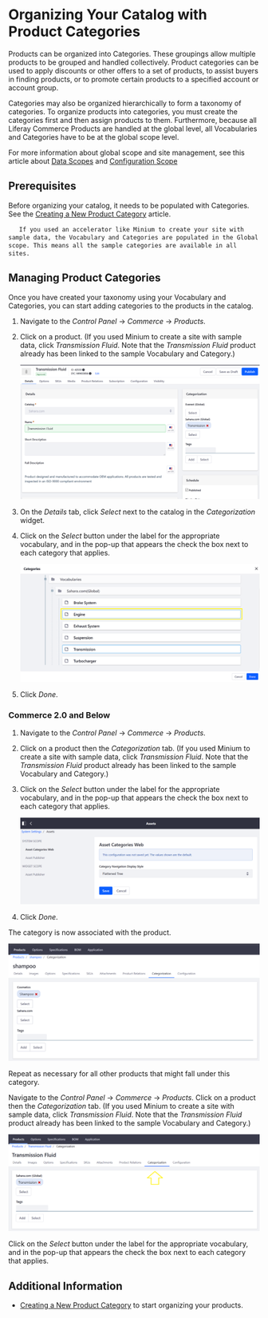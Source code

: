 # Organizing Your Catalog with Product Categories

Products can be organized into Categories. These groupings allow multiple products to be grouped and handled collectively. Product categories can be used to apply discounts or other offers to a set of products, to assist buyers in finding products, or to promote certain products to a specified account or account group.

Categories may also be organized hierarchically to form a taxonomy of categories. To organize products into categories, you must create the categories first and then assign products to them. Furthermore, because all Liferay Commerce Products are handled at the global level, all Vocabularies and Categories have to be at the global scope level.

For more information about global scope and site management, see this article about [Data Scopes](https://help.liferay.com/hc/articles/360018168991-Data-Scopes) and [Configuration Scope](https://help.liferay.com/hc/articles/360017895452-Introduction-to-Setting-Up#configuration-scope)

## Prerequisites

Before organizing your catalog, it needs to be populated with Categories. See the [Creating a New Product Category](./creating-a-new-product-category.md) article.

```note::
   If you used an accelerator like Minium to create your site with sample data, the Vocabulary and Categories are populated in the Global scope. This means all the sample categories are available in all sites.
```

## Managing Product Categories

Once you have created your taxonomy using your Vocabulary and Categories, you can start adding categories to the products in the catalog.

1. Navigate to the _Control Panel_ → _Commerce_ → _Products_.
1. Click on a product. (If you used Minium to create a site with sample data, click _Transmission Fluid_. Note that the _Transmission Fluid_ product already has been linked to the sample Vocabulary and Category.)

    ![Associating a Category in Commerce 2.1](./creating-a-new-product-category/images/06.png)

1. On the _Details_ tab, click _Select_ next to the catalog in the _Categorization_ widget.
1. Click on the _Select_ button under the label for the appropriate vocabulary, and in the pop-up that appears the check the box next to each category that applies.

    ![Selecting a Category](./creating-a-new-product-category/images/07.png)

1. Click _Done_.

### Commerce 2.0 and Below

1. Navigate to the _Control Panel_ → _Commerce_ → _Products_.
1. Click on a product then the _Categorization_ tab. (If you used Minium to create a site with sample data, click _Transmission Fluid_. Note that the _Transmission Fluid_ product already has been linked to the sample Vocabulary and Category.)
1. Click on the _Select_ button under the label for the appropriate vocabulary, and in the pop-up that appears the check the box next to each category that applies.

    ![Managing categories](./creating-a-new-product-category/images/04.png)

1. Click _Done_.

The category is now associated with the product.

![Selecting a category](./creating-a-new-product-category/images/05.png)

Repeat as necessary for all other products that might fall under this category.

Navigate to the _Control Panel_ → _Commerce_ → _Products_. Click on a product then the _Categorization_ tab. (If you used Minium to create a site with sample data, click _Transmission Fluid_. Note that the _Transmission Fluid_ product already has been linked to the sample Vocabulary and Category.)

![Categorization tab](./organizing-your-catalog-with-product-categories/images/04.png)

Click on the _Select_ button under the label for the appropriate vocabulary, and in the pop-up that appears the check the box next to each category that applies.

## Additional Information

* [Creating a New Product Category](./creating-a-new-product-category.md) to start organizing your products.
